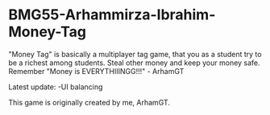 # BMG55-Arhammirza-Ibrahim-Money-Tag

"Money Tag" is basically a multiplayer tag game, that you as a student try to be a richest among students. Steal other money and keep your money safe. 
Remember "Money is EVERYTHIIINGG!!!" - ArhamGT 

Latest update:
-UI balancing

This game is originally created by me, ArhamGT.
